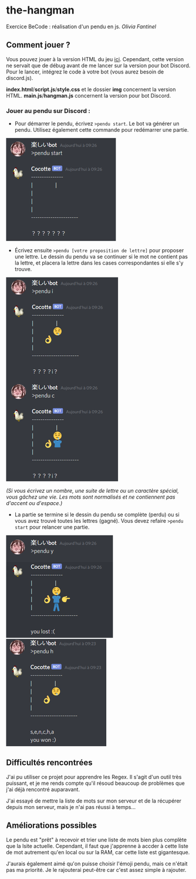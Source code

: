 # the-hangman
Exercice BeCode : réalisation d'un pendu en js.
*Olivia Fantinel* 

## Comment jouer ?

Vous pouvez jouer à la version HTML du jeu [ici](https://tanoshiibot.github.io/the-hangman/). Cependant, cette version ne servait que de débug avant de me lancer sur la version pour bot Discord. Pour le lancer, intégrez le code à votre bot (vous aurez besoin de discord.js).

**index.html**/**script.js**/**style.css** et le dossier **img** concernent la version HTML.
**main.js**/**hangman.js** concernent la version pour bot Discord.

### Jouer au pendu sur Discord :

* Pour démarrer le pendu, écrivez `>pendu start`. Le bot va générer un pendu. Utilisez également cette commande pour redémarrer une partie.

![Screenshot: >pendu start](https://raw.githubusercontent.com/tanoshiibot/the-hangman/main/screenshots/start.PNG)

* Écrivez ensuite `>pendu [votre proposition de lettre]` pour proposer une lettre. Le dessin du pendu va se continuer si le mot ne contient pas la lettre, et placera la lettre dans les cases correspondantes si elle s'y trouve.

![Screenshot: >pendu [proposition de lettre]](https://github.com/tanoshiibot/the-hangman/blob/main/screenshots/pendu.PNG)

*(Si vous écrivez un nombre, une suite de lettre ou un caractère spécial, vous gâchez une vie. Les mots sont normalisés et ne contiennent pas d'accent ou d'espace.)*

* La partie se termine si le dessin du pendu se complète (perdu) ou si vous avez trouvé toutes les lettres (gagné). Vous devez refaire `>pendu start` pour relancer une partie.

![Screenshot: gagné](https://github.com/tanoshiibot/the-hangman/blob/main/screenshots/perdu.PNG)
![Screenshot: perdu](https://github.com/tanoshiibot/the-hangman/blob/main/screenshots/won.PNG)


## Difficultés rencontrées

J'ai pu utiliser ce projet pour apprendre les Regex. Il s'agit d'un outil très puissant, et je me rends compte qu'il résoud beaucoup de problèmes que j'ai déjà rencontré auparavant. 

J'ai essayé de mettre la liste de mots sur mon serveur et de la récupérer depuis mon serveur, mais je n'ai pas réussi à temps... 

## Améliorations possibles

Le pendu est "prêt" à recevoir et trier une liste de mots bien plus complète que la lsite actuelle. Cependant, il faut que j'apprenne à accder à cette liste de mot autrement qu'en local ou sur la RAM, car cette liste est gigantesque. 

J'aurais également aimé qu'on puisse choisir l'émoji pendu, mais ce n'était pas ma priorité. Je le rajouterai peut-être car c'est assez simple à rajouter.
